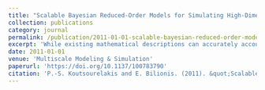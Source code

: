 ```yaml
---
title: "Scalable Bayesian Reduced-Order Models for Simulating High-Dimensional Multiscale Dynamical Systems"
collection: publications
category: journal
permalink: /publication/2011-01-01-scalable-bayesian-reduced-order-models
excerpt: 'While existing mathematical descriptions can accurately account for phenomena at microscopic scales (e.g., molecular dynamics), these are often high-dimensional, stochastic, and their applicability over macroscopic time scales of physical interest is computationally infeasible or impractical. In complex systems, with limited physical insight on the coherent behavior of their constituents, the only available information is data obtained from simulations of the trajectories of huge numbers of degrees of freedom over microscopic time scales. The analysis of these large amounts of data hinges upon the ability to efficiently extract meaningful latent properties and to discover reduced, predictive descriptions. This paper discusses a Bayesian approach to deriving probabilistic coarse-grained models that simultaneously addresses the problems of identifying appropriate reduced coordinates and the effective dynamics in this lower-dimensional representation. At the core of the models proposed lie simple, low-dimensional dynamical systems which serve as the building blocks of the global model. These approximate the latent generating sources and parametrize the reduced-order dynamics. On their own, each of these simple models would be unable to explain and predict the various complexities encountered in multiscale dynamics of physical interest. Similar to the way one would synthesize opinions from various experts in order to reach a conclusion, we propose probabilistic models that combine the predictions of all these building blocks in order to obtain an integrated model that provides a good global approximation. We discuss parallelizable, online inference and learning algorithms that employ sequential Monte Carlo samplers and scale linearly with the dimensionality of the observed dynamics. We propose a Bayesian adaptive time-integration scheme that utilizes probabilistic predictive estimates and enables rigorous concurrent simulation over macroscopic time scales. The data-driven perspective advocated assimilates computational and experimental data and thus can materialize data-model fusion. It can deal with applications that lack a mathematical description and where only observational data is available. Furthermore, it makes nonintrusive use of existing computational models.'
date: 2011-01-01
venue: 'Multiscale Modeling & Simulation'
paperurl: 'https://doi.org/10.1137/100783790'
citation: 'P.-S. Koutsourelakis and E. Bilionis. (2011). &quot;Scalable Bayesian Reduced-Order Models for Simulating High-Dimensional Multiscale Dynamical Systems.&quot; <i>Multiscale Modeling & Simulation</i>, 9(1), 449–485.'
---
```

